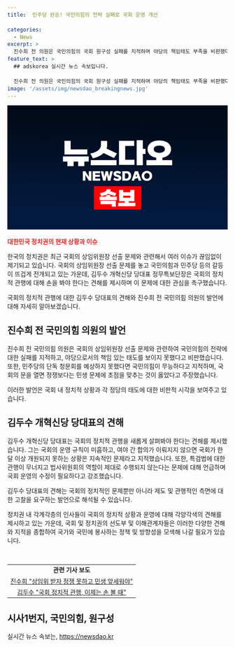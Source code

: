 ```yaml
---
title:  민주당 완승! 국민의힘의 전략 실패로 국회 운영 개선

categories:
  - News
excerpt: >
  진수희 전 의원은 국민의힘의 국회 원구성 실패를 지적하며 야당의 책임태도 부족을 비판했다. 추경호 의원의 사의표명과 김두수 당대표의 국회 정치적 관행에 대한 견해를 소개했다. 또한, 국회 운영 규칙의 문제와 법사위원장 관행 무시에 대한 우려를 표명했다. 국민의힘과 개혁신당의 관점을 다룬 박영환의 시사1번지 출연 내용. #시사1번지 #국민의힘 #원구성
feature_text: >
  ## adskorea 실시간 뉴스 속보입니다.

  진수희 전 의원은 국민의힘의 국회 원구성 실패를 지적하며 야당의 책임태도 부족을 비판했다. 추경호 의원의 사의표명과 김두수 당대표의 국회 정치적 관행에 대한 견해를 소개했다. 또한, 국회 운영 규칙의 문제와 법사위원장 관행 무시에 대한 우려를 표명했다. 국민의힘과 개혁신당의 관점을 다룬 박영환의 시사1번지 출연 내용. #시사1번지 #국민의힘 #원구성
image: '/assets/img/newsdao_breakingnews.jpg'
---
```


<p><img src="/assets/img/newsdao_breakingnews.jpg" alt="adskorea 속보" /></p>

<p><b><span style="color: #ee2323;">대한민국 정치권의 현재 상황과 이슈</span></b></p>

<p>한국의 정치권은 최근 국회의 상임위원장 선출 문제와 관련해서 여러 이슈가 끊임없이 제기되고 있습니다. 국회의 상임위원장 선출 문제를 놓고 국민의힘과 민주당 등의 갈등이 뜨겁게 전개되고 있는 가운데, 김두수 개혁신당 당대표 정무특보단장은 국회의 정치적 관행에 대해 손을 봐야 한다는 견해를 제시하며 이 문제에 대한 관심을 촉구했습니다.</p>

<p>국회의 정치적 관행에 대한 김두수 당대표의 견해와 진수희 전 국민의힘 의원의 발언에 대해 자세히 알아보겠습니다.</p>

<h2 data-ke-size="size26">진수희 전 국민의힘 의원의 발언</h2>

<p>진수희 전 국민의힘 의원은 국회의 상임위원장 선출 문제와 관련하여 국민의힘의 전략에 대한 실패를 지적하고, 야당으로서의 책임 있는 태도를 보이지 못했다고 비판했습니다. 또한, 민주당의 단독 청문회를 예상하지 못했다면 국민의힘이 무능하다고 지적하며, 국회의 문을 열면 정쟁보다는 민생 문제에 초점을 맞추는 것이 옳았다고 주장했습니다.</p>

<p>이러한 발언은 국회 내 정치적 상황과 각 정당의 태도에 대한 비판적 시각을 보여주고 있습니다.</p>

<h2 data-ke-size="size26">김두수 개혁신당 당대표의 견해</h2>

<p>김두수 개혁신당 당대표는 국회의 정치적 관행을 새롭게 살펴봐야 한다는 견해를 제시했습니다. 그는 국회의 운영 규칙이 미흡하고, 여야 간 합의가 이뤄지지 않으면 국회가 한 달 이상 개원되지 못하는 상황은 지속적인 문제라고 지적했습니다. 또한, 특검법에 대한 관행이 무너지고 법사위원회의 역할이 제대로 수행되지 않는다는 문제에 대해 언급하며 국회 운영의 수정이 필요하다고 강조했습니다.</p>

<p>김두수 당대표의 견해는 국회의 정치적인 문제뿐만 아니라 제도 및 관행적인 측면에 대한 고찰을 요구하는 발언으로 해석될 수 있습니다.</p>

<p>정치권 내 각계각층의 인사들이 국회의 정치적 상황과 운영에 대해 각양각색의 견해를 제시하고 있는 가운데, 국회 및 정치권의 선도부 및 이해관계자들은 이러한 다양한 견해와 지적을 종합하여 국가와 국민에 봉사하는 정책 및 방향성을 모색해 나갈 필요가 있습니다.</p>

<p data-ke-size="size16">&nbsp;</p>

<table>
    <tbody>
        <tr>
            <td style="text-align: center; height: 17px;"><b>관련 기사 보도</b></td>
        </tr>
        <tr>
            <td style="text-align: center; height: 17px;"><a href="https://www.khan.co.kr/politics/national-politics/article/202106251031001">진수희 "상임위 받자 정쟁 못하고 민생 앞세워야"</a></td>
        </tr>
        <tr>
            <td style="text-align: center; height: 17px;"><a href="https://www.donga.com/news/Politics/article/all/20210625/107863144/1">김두수 "국회 정치적 관행, 이제는 손 볼 때"</a></td>
        </tr>
    </tbody>
</table>

<h2 data-ke-size="size26">시사1번지, 국민의힘, 원구성</h2>
실시간 뉴스 속보는, <a href="https://newsdao.kr" rel="dofollow">https://newsdao.kr</a>


